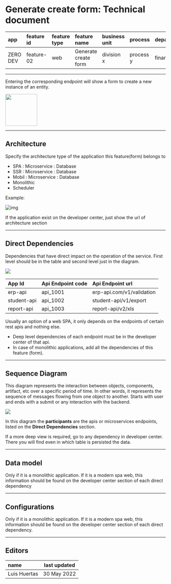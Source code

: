 # Generate create form: Technical document

| app      | feature id | feature type | feature name         | business unit | process   | department |
| :------- | :--------- | :----------- | :------------------- | :------------ | :-------- | :--------- |
| ZERO DEV | feature-02 | web          | Generate create form | division x    | process y | finance    |

---

Entering the corresponding endpoint will show a form to create a new instance of an entity.

<img src="https://i.ibb.co/rt0Hf3q/video.png" width="100">

---

## Architecture

Specify the architecture type of the application this feature(form) belongs to

- SPA : Microservice : Database
- SSR : Microservice : Database
- Mobil : Microservice : Database
- Monolithic
- Scheduler

Example:

<!--
@startuml
rectangle api
storage web_spa
database database
web_spa -right-> api
api -right-> database
@enduml
-->

![img](http://www.plantuml.com/plantuml/png/SoWkIImgAStDuIfAJIv9p4lFILL8BCZaAYx9BqfCJrKeJqsABov8v4f9B4bCIYnELO0nkA0o2hf5cUaP9RfsO6r031T0A7L8pKi1MW40)

If the application exist on the developer center, just show the url of architecture section

---

## Direct Dependencies

Dependencies that have direct impact on the operation of the service. First level should be in the table and second level just in the diagram.

<!--
@startmindmap
* spa-web (search employee form)
** erp-api.com/v1/validation
*** database-mysql-acme
** student-api/v1/export
*** ftp-erp
** report-api/v2/xls
*** azure-face-recognition
*** zoom-service
*** google-drive-service
@endmindmap
-->

![](https://www.plantuml.com/plantuml/png/FOz1RiCm30JlUOMEhG7MQ5-Ghp3IsXKWYIofk4bUtyWDV2DsPq3isJjRhxcbodgQWYlJBoxXpS4MlmEg5ha3OH6hxwTf2Z0brlmHfSxRvxnnoObxblOif_0y-S8EgdV_ASInOaZUhmcj3t58kAbOtuMbAy5qG8QH_ZDVywtu3l3ZQg258yWGPMtvUFOGgUImBKVimIgo5b2olE4epcZfDV0F)

| App Id      | Api Endpoint code | Api Endpoint url          |
| :---------- | :---------------- | :------------------------ |
| erp-api     | api_1001          | erp-api.com/v1/validation |
| student-api | api_1002          | student-api/v1/export     |
| report-api  | api_1003          | report-api/v2/xls         |

Usually an option of a web SPA, it only depends on the endpoints of certain rest apis and nothing else.

- Deep level dependencies of each endpoint must be in the developer center of that api.
- In case of monolithic applications, add all the dependencies of this feature (form).

---

## Sequence Diagram

This diagram represents the interaction between objects, components, artifact, etc over a specific period of time. In other words, it represents the sequence of messages flowing from one object to another. Starts with user and ends with a submit or any interaction with the backend.

<!--
@startuml
actor       Actor       as user
participant search_form as search_form
participant "erp-api.com/v1/validation" as validation
participant "student-api/v1/export" as export
participant "report-api/v2/xls" as report_xls

user -> search_form : user access
search_form -> validation : validate role
search_form -> export : get student data
search_form -> report_xls : generate excel
@enduml
-->

![](https://www.plantuml.com/plantuml/png/NOv1RWCX34NtdCBAFXsroowgz2IHnRWj4WF8Db6ENmEHPXXM_E_tfNSJHTQwHOTUCyDutuS_2bGXTiMuu4F1f224xF_kFvatkn_ZX5s8onLBUFDvMnxlomDZM553JfSss-Ey4gqh9MtBjg9doQnzCRuppTIw0NyipoYT7EtTedDD7wvVa_Kdz1Qz9n5tl1YuYndt2WIS8vt98MJKBocylC5eF8ExJuSJCIhPt5DqDqfhtU8_)

In this diagram the **participants** are the apis or microservices endpoints, listed on the **Direct Dependencies** section.

If a more deep view is required, go to any dependency in developer center. There you will find even in which table is persisted the data.

---

## Data model

Only if it is a monolithic application. If it is a modern spa web, this information should be found on the developer center section of each direct dependency

---

## Configurations

Only if it is a monolithic application. If it is a modern spa web, this information should be found on the developer center section of each direct dependency.

---

## Editors

| name         | last updated |
| :----------- | ------------ |
| Luis Huertas | 30 May 2022  |
